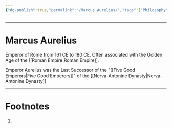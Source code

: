 ```yaml
---
{"dg-publish":true,"permalink":"/Marcus Aurelius/","tags":["Philosophy","WorldCulture"]}
---
```



---
# Marcus Aurelius
Emperor of Rome from 161 CE to 180 CE. 
Often associated with the Golden Age of the [[Roman Empire\|Roman Empire]].

Emperor Aurelius was the Last Successor of the "[[Five Good Emperors\|Five Good Emperors]]" of the [[Nerva-Antonine Dynasty\|Nerva-Antonine Dynasty]]



---
# Footnotes
1. 